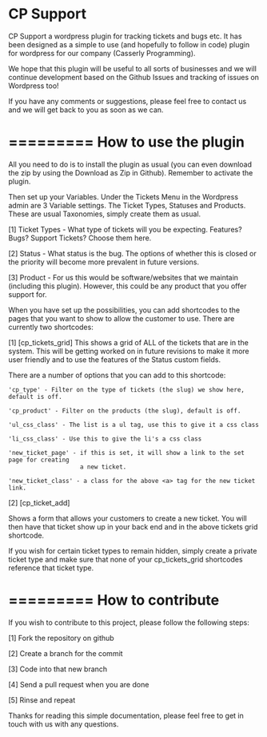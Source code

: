 CP Support
=========

CP Support a wordpress plugin for tracking tickets and bugs etc. It has been 
designed as a simple to use (and hopefully to follow in code) plugin for wordpress
for our company (Casserly Programming). 

We hope that this plugin will be useful to all sorts of businesses and we will
continue development based on the Github Issues and tracking of issues on 
Wordpress too! 

If you have any comments or suggestions, please feel free to contact us and we 
will get back to you as soon as we can. 

=========
How to use the plugin
=========
All you need to do is to install the plugin as usual (you can even download the 
zip by using the Download as Zip in Github). Remember to activate the plugin. 

Then set up your Variables. Under the Tickets Menu in the Wordpress admin are 
3 Variable settings. The Ticket Types, Statuses and Products. These are usual
Taxonomies, simply create them as usual. 

[1] Ticket Types - What type of tickets will you be expecting. Features? Bugs? 
Support Tickets? Choose them here. 

[2] Status - What status is the bug. The options of whether this is closed or 
the priority will become more prevalent in future versions.

[3] Product - For us this would be software/websites that we maintain (including
this plugin). However, this could be any product that you offer support for. 

When you have set up the possibilities, you can add shortcodes to the pages that 
you want to show to allow the customer to use. There are currently two shortcodes:

[1] [cp_tickets_grid]
This shows a grid of ALL of the tickets that are in the system. This will be 
getting worked on in future revisions to make it more user friendly and to use 
the features of the Status custom fields.

There are a number of options that you can add to this shortcode:

    'cp_type' - Filter on the type of tickets (the slug) we show here, default is off.

    'cp_product' - Filter on the products (the slug), default is off.

    'ul_css_class' - The list is a ul tag, use this to give it a css class

    'li_css_class' - Use this to give the li's a css class

    'new_ticket_page' - if this is set, it will show a link to the set page for creating
                        a new ticket.

    'new_ticket_class' - a class for the above <a> tag for the new ticket link.

[2] [cp_ticket_add]

Shows a form that allows your customers to create a new ticket. You will then
have that ticket show up in your back end and in the above tickets grid shortcode. 

If you wish for certain ticket types to remain hidden, simply create a private
ticket type and make sure that none of your cp_tickets_grid shortcodes reference
that ticket type. 

=========
How to contribute
=========
If you wish to contribute to this project, please follow the following steps:

[1] Fork the repository on github

[2] Create a branch for the commit

[3] Code into that new branch

[4] Send a pull request when you are done

[5] Rinse and repeat

Thanks for reading this simple documentation, please feel free to get in touch 
with us with any questions.     

